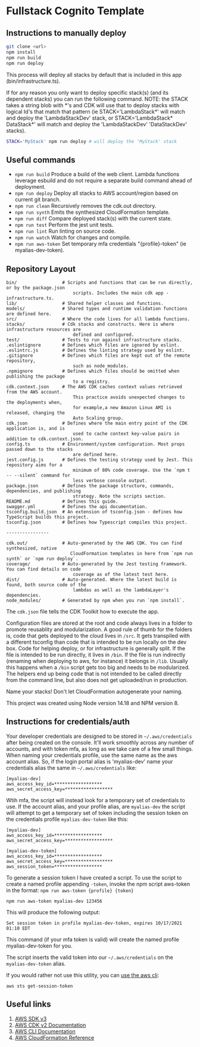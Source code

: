 # Fullstack Cognito Template

## Instructions to manually deploy

```bash
git clone <url>
npm install
npm run build
npm run deploy
```

This process will deploy all stacks by default that is included in this app (bin/infrastructure.ts).

If for any reason you only want to deploy specific stack(s) (and its dependent stacks) you can run the following command. NOTE: the STACK takes a string blob with *'s and CDK will use that to deploy stacks with logical Id's that match that pattern (ie STACK='LambdaStack\*' will match and deploy the 'LambdaStackDev' stack, or STACK='LambdaStack\* DataStack\*' will match and deploy the 'LambdaStackDev' 'DataStackDev' stacks).
```bash
STACK='MyStack' npm run deploy # will deploy the 'MyStack' stack
```

## Useful commands

- `npm run build`      Produce a build of the web client. Lambda functions leverage esbuild and do not
                        require a separate build command ahead of deployment.
- `npm run deploy`     Deploy all stacks to AWS account/region based on current git branch.
- `npm run clean`      Recursively removes the cdk.out directory.
- `npm run synth`      Emits the synthesized CloudFormation template.
- `npm run diff`       Compare deployed stack(s) with the current state.
- `npm run test`       Perform the jest unit tests.
- `npm run lint`       Run linting on source code.
- `npm run watch`      Watch for changes and compile.
- `npm run aws-token`  Set temporary mfa credentials "{profile}-token" (ie myalias-dev-token).

## Repository Layout

```
bin/                 # Scripts and functions that can be run directly, or by the package.json
                         scripts. Includes the main cdk app - infrastructure.ts.
lib/                 # Shared helper classes and functions.
models/              # Shared types and runtime validation functions are defined here.
src/                 # Where the code lives for all lambda functions.
stacks/              # Cdk stacks and constructs. Here is where infrastructure resources are
                         defined and configured.
test/                # Tests to run against infrastructure stacks.
.eslintignore        # Defines which files are ignored by eslint.
.eslintrc.js         # Defines the linting strategy used by eslint.
.gitignore           # Defines which files are kept out of the remote repository,
                         such as node_modules.
.npmignore           # Defines which files should be omitted when publishing the package
                         to a registry.
cdk.context.json     # The AWS CDK caches context values retrieved from the AWS account.
                         This practice avoids unexpected changes to the deployments when,
                         for example,a new Amazon Linux AMI is released, changing the
                         Auto Scaling group.
cdk.json             # Defines where the main entry point of the CDK application is, and is
                         used to cache context key-value pairs in addition to cdk.context.json.
config.ts            # Environment/system configuration. Most props passed down to the stacks
                         are defined here.
jest.config.js       # Defines the testing strategy used by Jest. This repository aims for a
                         minimum of 80% code coverage. Use the `npm t -- --silent` command for
                         less verbose console output.
package.json         # Defines the package structure, commands, dependencies, and publishing
                         strategy. Note the scripts section.
README.md            # Defines this guide.
swagger.yml          # Defines the api documentation.
tsconfig.build.json  # An extension of tsconfig.json - defines how TypeScript builds this project.
tsconfig.json        # Defines how Typescript compiles this project.

----------------

cdk.out/             # Auto-generated by the AWS CDK. You can find synthesized, native
                        CloudFormation templates in here from `npm run synth` or `npm run deploy`.
coverage/            # Auto-generated by the Jest testing framework. You can find details on code
                         coverage as of the latest test here.
dist/                # Auto-generated. Where the latest build is found, both source code of the
                         lambdas as well as the lambdaLayer's dependencies.
node_modules/        # Generated by npm when you run `npm install`.
```

The `cdk.json` file tells the CDK Toolkit how to execute the app.

Configuration files are stored at the root and code always lives in a folder to promote reusablity and modularization. A good rule of thumb for the folders is, code that gets deployed to the cloud lives in `/src`. It gets transpiled with a different tsconfig than code that is intended to be run locally on the dev box. Code for helping deploy, or for infrastructure is generally split. If the file is intended to be run directly, it lives in `/bin`. If the file is run indirectly (renaming when deploying to aws, for instance) it belongs in `/lib`. Usually this happens when a `/bin` script gets too big and needs to be modularized. The helpers end up being code that is not intended to be called directly from the command line, but also does not get uploaded/run in production.

Name your stacks! Don't let CloudFormation autogenerate your naming.

This project was created using Node version 14.18 and NPM version 8.

## Instructions for credentials/auth

Your developer credentials are designed to be stored in `~/.aws/credentials` after being created on the console. It'll work smoothly across any number of accounts, and with token mfa, as long as we take care of a few small things. When naming your credentials profile, use the same name as the aws account alias. So, if the login portal alias is 'myalias-dev' name your credentials alias the same in `~/.aws/credentials` like:

```
[myalias-dev]
aws_access_key_id=******************
aws_secret_access_key=******************
```

Wtih mfa, the script will instead look for a temporary set of credentials to use. If the account alias, and your profile alias, are `myalias-dev` the script will attempt to get a temporary set of token including the session token on the credentials profile `myalias-dev-token` like this:

```
[myalias-dev]
aws_access_key_id=******************
aws_secret_access_key=******************

[myalias-dev-token]
aws_access_key_id=******************
aws_secret_access_key=******************
aws_session_token=******************
```

To generate a session token I have created a script. To use the script to create a named profile appending `-token`, invoke the npm script aws-token in the format: `npm run aws-token {profile} {token}`

```
npm run aws-token myalias-dev 123456
```
This will produce the following output:

```
Set session token in profile myalias-dev-token, expires 10/17/2021 01:10 EDT
```

This command (if your mfa token is valid) will create the named profile myalias-dev-token for you.

The script inserts the valid token into our `~/.aws/credentials` on the `myalias-dev-token` alias.


If you would rather not use this utility, you can [use the aws cli](https://docs.aws.amazon.com/cli/latest/reference/sts/get-session-token.html):

```
aws sts get-session-token
```

## Useful links
1. [AWS SDK v3](https://docs.aws.amazon.com/AWSJavaScriptSDK/v3/latest/index.html)
2. [AWS CDK v2 Documentation](https://docs.aws.amazon.com/cdk/api/v2/docs/aws-construct-library.html)
3. [AWS CLI Documentation](https://awscli.amazonaws.com/v2/documentation/api/latest/index.html)
4. [AWS CloudFormation Reference](https://docs.aws.amazon.com/AWSCloudFormation/latest/UserGuide/aws-template-resource-type-ref.html)
